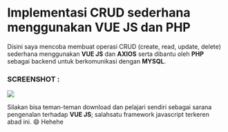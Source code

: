 # Implementasi CRUD sederhana menggunakan VUE JS dan PHP

Disini saya mencoba membuat operasi CRUD (create, read, update, delete) sederhana menggunakan **VUE JS** dan **AXIOS** serta dibantu oleh **PHP** sebagai backend untuk berkomunikasi dengan **MYSQL**.

### SCREENSHOT :
<img src="screenshot.jpg">

Silakan bisa teman-teman download dan pelajari sendiri sebagai sarana pengenalan terhadap **VUE JS**; salahsatu framework javascript terkeren abad ini. :smile: Hehehe
